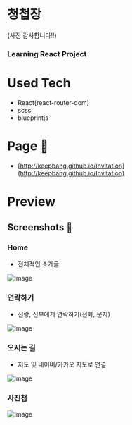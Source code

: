 # 청첩장
(사진 감사합니다!!)

### Learning React Project

# Used Tech
- React(react-router-dom)
- scss
- blueprintjs

# Page 🎇
- [http://keepbang.github.io/Invitation](http://keepbang.github.io/Invitation)

# Preview

## Screenshots 📸

### Home
- 전체적인 소개글

![Image](https://user-images.githubusercontent.com/38740455/96130209-93f4af80-0f32-11eb-8f13-63bbbf540b79.JPG)

### 연락하기
- 신랑, 신부에게 연락하기(전화, 문자)

![Image](https://user-images.githubusercontent.com/38740455/96130231-9b1bbd80-0f32-11eb-9111-a20bc675043e.JPG)

### 오시는 길
- 지도 및 네이버/카카오 지도로 연결

![Image](https://user-images.githubusercontent.com/38740455/96130251-a2db6200-0f32-11eb-9a0a-30c686cf1397.JPG)

### 사진첩
![Image](https://user-images.githubusercontent.com/38740455/96130259-a4a52580-0f32-11eb-8e4e-4f51fdb487e7.JPG)

  
